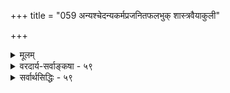 +++
title = "059 अन्यश्चेदन्यकर्मप्रजनितफलभुक् शास्त्रवैयाकुली"

+++
<details><summary>मूलम्</summary>

अन्यश्चेदन्यकर्मप्रजनितफलभुक् शास्त्रवैयाकुली स्याद्ब्रह्मज्ञैरुज्झितानां क्वचिदपि न ततः कर्मणां संक्रमः स्यात् ।  
उद्वेलस्स्याच्च धातेत्यसदविषमताद्यन्वितेनैव धात्रा विद्यानिष्ठोपकाराद्युचितफलमिदं दीयते वर्गयुग्मे ॥ ५९ ॥
</details>

<details><summary>वरदार्य-सर्वाङ्कषा - ५९</summary>

पुनः प्रकारान्तरेण शास्त्रवैयाकुलीमाशङ्कय परिहरति – अन्यश्चेदित्यादिना । **अन्यः** = कर्मकर्तुः भिन्नः कश्चित्, प्रकृते ब्रह्मविदः शत्रुः मित्रं च, **अन्यकर्मप्रजनितफलभुक्** = **अन्यस्य** = स्वभिन्नस्य ब्रह्मविदः 

 

[[130]]. 

[[298]] 

उद्वेलस्स्याच्च धातेत्यसदविषमताद्यन्वितेनैव धात्रा 

विद्यानिष्टोपकाराद्युचितफलमिदं दीयते वर्गयुग्मे ॥59॥ 

[अर्चिरादिगतिः ] 

अर्चिर्घस्रोऽथ पक्षस्सित उदगयनं वत्सरो मातरिश्वा 

मार्तण्डस्तारकेशस्तडिदपि वरुणामर्त्यनाथप्रजेशैः । 

यत् **कर्म** = पुण्यं पापं च, तेन **प्रजनितम्** = उत्पादितम् यत् **फलम्** = सुखं दुःखं वा, तद्धुक् **चेत्** = तदनुभविता **यदि** = कर्ता अन्यः, फलभोक्ता तदन्यः इति यदि भवेत्, तदा शास्त्रवैयाकुली **स्यात्** = 'शास्त्रफलं प्रयोक्तरि' इति न्यायस्य अव्यवस्थैव स्यात् । **ततः** = तस्मात् कारणात् ब्रह्मज्ञैः - ब्रह्मविद्भिः **उज्झितानाम्** = शरीरत्यागकाले त्यक्तानाम् **कर्मणाम्** = पुण्यपापानाम् **क्वचिदपि** = अन्यत्र कुत्रापि शत्रुमित्रेषु **संक्रमः** = संक्रमणम् न **स्यात्** = न संभवेत्; कृतहानाकृताभ्यागमप्रसङ्गात् । न तावन्मात्रम्, **च** = अपि च **धाता** = जगत्स्रष्टा . परमात्मा **उद्वेलः** = उच्छृङ्गुलः स्यात् । 'व्यवस्थितः प्रशान्तात्मा कुपितोऽप्यभयङ्करः । अव्यवस्थितचित्तस्य प्रसादोऽपि भयङ्करः ॥' इति न्यायात् । तादृशपरमात्मनः साम्राज्यम् 'वेन' राज्यमेव स्यात् । को वैतस्मिन् सुखी भवेत् ? **इति** = एवं कथनम् **असत्** = न समीचीनम् । कुतः इत्यत्रोत्तरमाह - **अविषमताद्यन्वितेनैव** = पक्षपातादिरहितेनैव **धात्रा** =परमात्मना **इदम्** = पूर्वोक्तम् **विद्यानिष्ठोपकाराद्युचितम्** = ब्रह्मविद्यानिष्ठस्य कृते उपकारापकरानुगुणमेव फलम् **वर्गयुग्मे** = तच्छत्रुमित्रयोः **दीयते** = दण्डरूपतया दीयते ॥ 

। 

अयमाशयः - परमात्मा हि सर्वेषां सम एव, य आह- 'समोऽहं सर्वभूतेषु न मे द्वेष्योऽस्ति न प्रियः' (गी.9-29) इति । अथापि, यथा राजानः स्वशासनानुवर्तिनोऽनुगृह्णन्ति, अतिवर्तिनश्च दण्डयन्ति, राज्यव्यवस्थारक्षणाय; अन्यथा खलु स राजा उन्मत्त एव स्यात्, तथैव भगवानपि लोकमर्यादापालनायापराधिनो दण्डयति, अनुसारिणः पालयति । अत एव 'समोऽहम्' इत्यादि वदन्नेव भगवान् ‘ये भजन्ति तु मां भक्त्या मयि ते तेषु चाप्यहम्' इति, 'तानहं द्विषतः क्रूरान् संसारेषु नराधमान् । क्षिपाम्यजस्रमशुभान् आसुरीष्वेव योनिषु ॥ ' ( गी. 16 - 19 ) इत्यपि वदत्येव । दण्डोऽपि नैकरूपः सर्वत्र । लोकेऽपि हि एक एव अपराधः प्रौढापेक्षया बालैः कृतः, 

: कृतः, नातितीव्रः परिगण्यते । इदं कर्तृदृष्ट्या । एवं कर्मदृष्ट्याप्यस्ति न्यूनाधिकभावः । प्रौढहत्यापेक्षया बालहत्या अधिकपापावहा । बालहत्यापेक्षया शिशुहत्या पापतरा, शिशुहत्यापेक्षया भ्रूणहत्या पापतमा च । एवं ब्रह्मविदां सर्वभूतसुहृत्वात्, तद्विषये कृतोऽपराधस्तीत्रः परिगण्यते । ' शप्यमानस्य यत्पापं शपन्तमधिगच्छति' इतिन्यायेन, ब्रह्मवित्सु यद्यपराध्यति, तर्हि तेषां पापं अपराधकर्तृषु अत्यधिकपापावहमिति परमात्मा न पक्षपाती ॥ ५९ ॥
</details>

<details><summary>सर्वार्थसिद्धिः - ५९</summary>

अन्यश्चेदन्यकर्मप्रजनितफलभुक् शास्त्रवैयाकुली स्या-  
द्ब्रह्मज्ञैरुज्झितानां क्वचिदपि न ततः कर्मणां संक्रमः स्यात् ।  
उद्वेलस्स्याच्च धातेत्यसदविषमताद्यन्वितेनैव धात्रा  
विद्यानिष्ठोपकाराद्युचितफलमिदं दीयते वर्गयुग्मे ॥ ५९ ॥  
  
पुनरनिर्धारितश्रुतितात्पर्यश्चोदयति - अन्य इति ॥ अन्यस्यान्यकृतकर्मफलभोगे 'शास्त्रफलं प्रयोक्तरीति व्यवस्थाभङ्गाच्छास्त्रस्य व्याकुलता स्यात्; ऋत्विक्कृतं हितैषिकृतं चान्यार्थमेव करणात्परत्र फलतीति युक्तम्; अभिचारकर्म च भ्रातृव्यस्य पूर्वदुषकृतोत्थापितत्वात्तत्पीडाहेतुः । अभिचरिता च स्वकृतफलं भ्रातृव्यमरणं स्वयं भुङ्क्ते । इह तु नैवं संभवः । अतः परवित्कर्मणामश्लेषविनाशसंभवेऽपि नान्यत्र स्वरूपत इव फलतोऽपि संक्रमस्सभंवतीति ईश्वरस्य च स्वमर्यादातिक्रमः स्यादित्याह - उद्वेल इति । उक्तं चोद्यद्वयं स्वकर्मफलभोगव्यवस्थयैव परिहृतमित्यभिप्रायेण प्रत्याह - इत्यसदिति । हार्दं विवृणोति - अविषमतेति । एतेन ब्रह्मविदुपकारापकारयोरपरिमितफलत्वं च सिद्धं भवति ॥ ५९ ॥ इति प्रियाप्रिययोर्विद्वत्कर्मफलसमानसृष्टेः स्वकर्मफलत्वम् ॥
</details>


